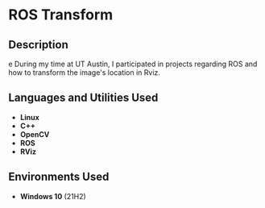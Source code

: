# ROS Transform

<h2>Description</h2>e
During my time at UT Austin, I participated in projects regarding ROS and how to transform the image's location in Rviz.<br />


<h2>Languages and Utilities Used</h2>

- <b>Linux</b> 
- <b>C++</b>
- <b>OpenCV</b>
- <b>ROS</b>
- <b>RViz</b>

<h2>Environments Used </h2>

- <b>Windows 10</b> (21H2)
